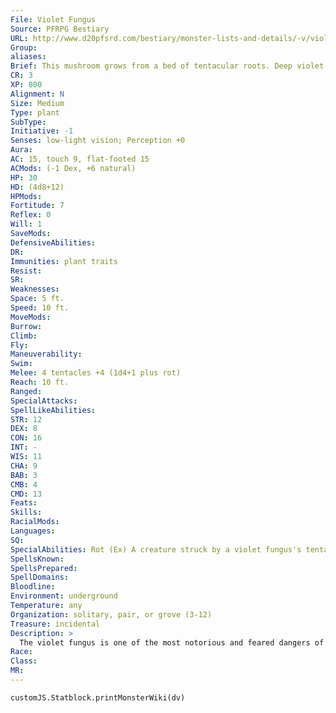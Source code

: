```yaml
---
File: Violet Fungus
Source: PFRPG Bestiary
URL: http://www.d20pfsrd.com/bestiary/monster-lists-and-details/-v/violet-fungus
Group: 
aliases: 
Brief: This mushroom grows from a bed of tentacular roots. Deep violet tendrils slither out of the dozens of fissures in its pointed cap.
CR: 3
XP: 800
Alignment: N
Size: Medium
Type: plant
SubType: 
Initiative: -1
Senses: low-light vision; Perception +0
Aura: 
AC: 15, touch 9, flat-footed 15
ACMods: (-1 Dex, +6 natural)
HP: 30
HD: (4d8+12)
HPMods: 
Fortitude: 7
Reflex: 0
Will: 1
SaveMods: 
DefensiveAbilities: 
DR: 
Immunities: plant traits
Resist: 
SR: 
Weaknesses: 
Space: 5 ft.
Speed: 10 ft.
MoveMods: 
Burrow: 
Climb: 
Fly: 
Maneuverability: 
Swim: 
Melee: 4 tentacles +4 (1d4+1 plus rot)
Reach: 10 ft.
Ranged: 
SpecialAttacks: 
SpellLikeAbilities: 
STR: 12
DEX: 8
CON: 16
INT: -
WIS: 11
CHA: 9
BAB: 3
CMB: 4
CMD: 13
Feats: 
Skills: 
RacialMods: 
Languages: 
SQ: 
SpecialAbilities: Rot (Ex) A creature struck by a violet fungus's tentacle must succeed on a DC 15 Fortitude save or the flesh around the point of contact swiftly begins to rot away, exposing raw bone with shocking swiftness. This hideous affliction causes 1d4 points of Strength damage and 1d4 points of Constitution damage. This is a poison effect. The save DC is Constitution-based.
SpellsKnown: 
SpellsPrepared: 
SpellDomains: 
Bloodline: 
Environment: underground
Temperature: any
Organization: solitary, pair, or grove (3-12)
Treasure: incidental
Description: >
  The violet fungus is one of the most notorious and feared dangers of the world's caves. A traveler can often see signs of the violet fungus in those who dwell or hunt in places where these carnivorous fungi lurk. In these folk, deep and hideous scars mar bodies where entire furrows of flesh seem scooped away-the marks of a close encounter with a violet fungus. A violet fungus feeds on the rot and decay of organic matter, but unlike most fungi, they are not passive consumers of corruption. A violet fungi's tendrils can strike with unexpected swiftness, and are coated with a virulent venom that causes flesh to rot and decay with nauseating speed. This potent poison, if left untreated, can cause the flesh of an entire arm or leg to drop away in no time at all, leaving behind only warm bones that soon rot into corruption as well. Although violet fungi are mobile, they only move to attack or to hunt for prey. A violet fungus that has a steady supply of rot to sup upon is generally content to remain in one place. Many underground-dwelling cultures take advantage of this penchant, particularly troglodytes and vegepygmies, and keep multiple violet fungi in key junctions and entrances to their caverns as guardians, making sure to keep them well fed with carrion to prevent them wandering farther into the den in search of food. Some species of shriekers (Pathfinder RPG Core Rulebook 416) are relatively similar in appearance to violet fungi, although they lack the tentacular branches. It's not uncommon to find shriekers and violet fungi growing in the same grove-especially in areas where other creatures cultivate the fungi as guardians. A violet fungus is 4 feet tall and weighs 50 pounds. Violet Venom Although a violet fungus's tentacles swiftly grow inert after the mushroom is slain, they can be wielded as Medium-sized whips for 2d6 minutes after being harvested from the creature. These whips inf lict rot on anything they touch-including the wielder of the deadly weapon-and both save DCs to resist and effects are identical to the stats presented above. A DC 25 Craft (alchemy) check and 250 gp worth of reagents can preserve the venom somewhat, although the procedure dilutes it signif icantly. Violet Venom: Poison- contact; save Fort DC 13, frequency 1/minute for 6 minutes, effect 1d2 Strength and 1d2 Con damage; cure 1 save; cost 800 gp.
Race: 
Class: 
MR: 
---
```

```dataviewjs
customJS.Statblock.printMonsterWiki(dv)
```
